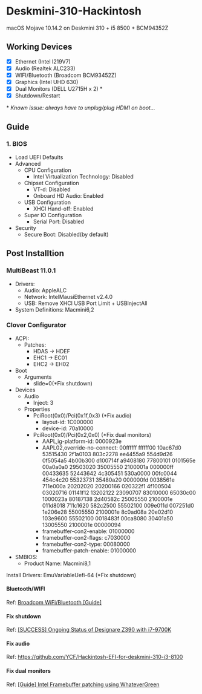 # Deskmini-310-Hackintosh 
macOS Mojave 10.14.2 on Deskmini 310 + i5 8500 + BCM94352Z

## Working Devices

- [x] Ethernet (Intel I219V7)
- [x] Audio (Realtek ALC233)
- [x] WIFI/Bluetooth (Broadcom BCM93452Z)
- [x] Graphics (Intel UHD 630)
- [x] Dual Monitors (DELL U2715H x 2) \*
- [x] Shutdown/Restart

\* *Known issue: always have to unplug/plug HDMI on boot...*

## Guide

### 1. BIOS 

* Load UEFI Defaults
* Advanced
  * CPU Configuration 
    * Intel Virtualization Technology: Disabled
  * Chipset Configuration
    * VT-d: Disabled
    * Onboard HD Audio: Enabled
  * USB Configuration
    * XHCI Hand-off: Enabled
  * Super IO Configuration
    * Serial Port: Disabled
* Security
  * Secure Boot: Disabled(by default)
  
## Post Installtion

### MultiBeast 11.0.1

* Drivers:
  * Audio: AppleALC
  * Network: IntelMausiEthernet v2.4.0
  * USB: Remove XHCI USB Port Limit + USBInjectAll
* System Definitions: Macmini6,2

### Clover Configurator

* ACPI: 
  * Patches: 
    * HDAS -> HDEF
    * EHC1 -> EC01
    * EHC2 -> EH02
* Boot
  * Arguments
    * slide=0(*Fix shutdown)
* Devices
  * Audio
    * Inject: 3
  * Properties
    * PciRoot(0x0)/Pci(0x1f,0x3) (*Fix audio)
      * layout-id: 1C000000
      * device-id: 70a10000
    * PciRoot(0x0)/Pci(0x2,0x0) (*Fix dual monitors)
      * AAPL,ig-platform-id: 0000923e
      * AAPL02,override-no-connect: 00ffffff ffffff00 10ac67d0 53515430 2f1a0103 803c2278 ee4455a9 554d9d26 0f5054a5 4b00b300 d100714f a9408180 77800101 0101565e 00a0a0a0 29503020 35005550 2100001a 000000ff 00433635 52443642 4c305451 530a0000 00fc0044 454c4c20 55323731 35480a20 000000fd 0038561e 711e000a 20202020 20200166 020322f1 4f100504 03020716 01141f12 13202122 23090707 83010000 65030c00 1000023a 80187138 2d40582c 25005550 2100001e 011d8018 711c1620 582c2500 55502100 009e011d 007251d0 1e206e28 55005550 2100001e 8c0ad08a 20e02d10 103e9600 55502100 0018483f 00ca8080 30401a50 13005550 2100001e 00000094
      * framebuffer-con2-enable: 01000000
      * framebuffer-con2-flags: c7030000
      * framebuffer-con2-type: 00080000
      * framebuffer-patch-enable: 01000000
* SMBIOS:
  * Product Name: Macmini8,1
  
Install Drivers: EmuVariableUefi-64 (*Fix shutdown)

#### Bluetooth/WIFI

Ref: [Broadcom WiFi/Bluetooth [Guide]](https://www.tonymacx86.com/threads/broadcom-wifi-bluetooth-guide.242423)

#### Fix shutdown

Ref: [[SUCCESS] Ongoing Status of Designare Z390 with i7-9700K](https://www.tonymacx86.com/threads/success-ongoing-status-of-designare-z390-with-i7-9700k.266065/)

#### Fix audio

Ref: https://github.com/YCF/Hackintosh-EFI-for-deskmini-310-i3-8100

#### Fix dual monitors

Ref: [[Guide] Intel Framebuffer patching using WhateverGreen](https://www.tonymacx86.com/threads/guide-intel-framebuffer-patching-using-whatevergreen.256490/post-1856330)

